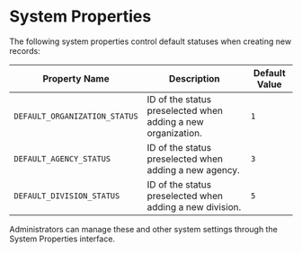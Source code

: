 # System Properties

The following system properties control default statuses when creating new records:

| Property Name | Description | Default Value |
|---------------|-------------|---------------|
| `DEFAULT_ORGANIZATION_STATUS` | ID of the status preselected when adding a new organization. | `1` |
| `DEFAULT_AGENCY_STATUS` | ID of the status preselected when adding a new agency. | `3` |
| `DEFAULT_DIVISION_STATUS` | ID of the status preselected when adding a new division. | `5` |

Administrators can manage these and other system settings through the System Properties interface.
